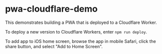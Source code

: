 # pwa-cloudflare-demo

This demonstrates building a PWA that is deployed to a Cloudflare Worker.

To deploy a new version to Cloudflare Workers, enter `npm run deploy`.

To add app to iOS home screen, browse the app in mobile Safari,
click the share button, and select "Add to Home Screen".
